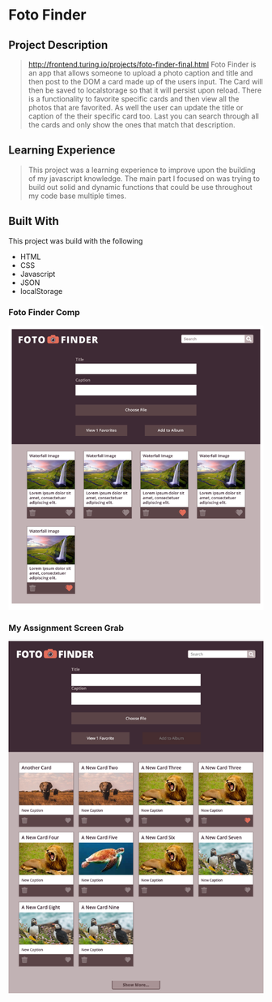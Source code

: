 # Foto Finder

## Project Description
> http://frontend.turing.io/projects/foto-finder-final.html
> Foto Finder is an app that allows someone to upload a photo caption and title and then post to the DOM a card made up of the users input. The Card will then be saved to localstorage so that it will persist upon reload. There is a functionality to favorite specific cards and then view all the photos that are favorited. As well the user can update the title or caption of the their specific card too. Last you can search through all the cards and only show the ones that match that description.

## Learning Experience
> This project was a learning experience to improve upon the building of my javascript knowledge. The main part I focused on was trying to build out solid and dynamic functions that could be use throughout my code base multiple times.

## Built With
This project was build with the following
- HTML
- CSS
- Javascript
- JSON
- localStorage

### Foto Finder Comp
![Static Comp From Turing](images/fotofinder-assignment.png)

### My Assignment Screen Grab
![Screen Grab of My Assignment](images/fotofinder-mydoc.png)
